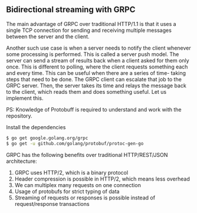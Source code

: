 ## Bidirectional streaming with GRPC

The main advantage of GRPC over traditional HTTP/1.1 is that it uses a single TCP
connection for sending and receiving multiple messages between the server and the client.

Another such use case is when a server needs to notify the client whenever some processing
is performed. This is called a server push model. The server can send a stream of results
back when a client asked for them only once. This is different to polling, where the client
requests something each and every time. This can be useful when there are a series of time-
taking steps that need to be done. The GRPC client can escalate that job to the GRPC server.
Then, the server takes its time and relays the message back to the client, which reads them
and does something useful. Let us implement this.

PS: Knowledge of Protobuff is required to understand and work with the repository.

Install the dependencies

```bash
$ go get google.golang.org/grpc
$ go get -u github.com/golang/protobuf/protoc-gen-go
```

GRPC has the following benefits over traditional HTTP/REST/JSON architecture:

1. GRPC uses HTTP/2, which is a binary protocol
2. Header compression is possible in HTTP/2, which means less overhead
3. We can multiplex many requests on one connection
4. Usage of protobufs for strict typing of data
5. Streaming of requests or responses is possible instead of request/response transactions
